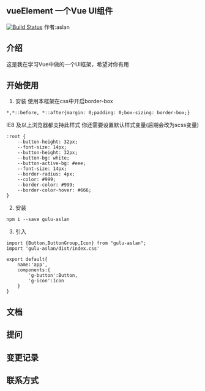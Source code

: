 ## vueElement  一个Vue UI组件
[![Build Status](https://travis-ci.com/aslan-alt/Vue-gulu.svg?branch=master)](https://travis-ci.com/aslan-alt/Vue-gulu)
作者:aslan
## 介绍
这是我在学习Vue中做的一个UI框架，希望对你有用
## 开始使用
1. 安装
使用本框架在css中开启border-box
```
*,*::before, *::after{margin: 0;padding: 0;box-sizing: border-box;}
```
IE8 及以上浏览器都支持此样式
你还需要设置默认样式变量(后期会改为scss变量)
```
:root {
    --button-height: 32px;
    --font-size: 14px;
    --button-height: 32px;
    --button-bg: white;
    --button-active-bg: #eee;
    --font-size: 14px;
    --border-radius: 4px;
    --color: #999;
    --border-color: #999;
    --border-color-hover: #666;
}
```
2. 安装
```
npm i --save gulu-aslan
```
3. 引入
```
import {Button,ButtonGroup,Icon} from "gulu-aslan";
import 'gulu-aslan/dist/index.css'

export default{
    name:'app',
    components:{
        'g-button':Button,
        'g-icon':Icon
    }
}
```

## 文档

## 提问

## 变更记录



## 联系方式
